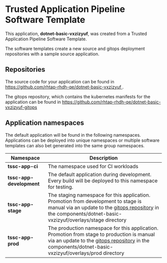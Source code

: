 # Trusted Application Pipeline Software Template

This application, **dotnet-basic-vxzizyuf**, was created from a Trusted Application Pipeline Software Template.

The software templates create a new source and gitops deployment repositories with a sample source application. 

## Repositories

The source code for your application can be found in [https://github.com/rhtap-rhdh-qe/dotnet-basic-vxzizyuf ](https://github.com/rhtap-rhdh-qe/dotnet-basic-vxzizyuf ).
 
The gitops repository, which contains the kubernetes manifests for the application can be found in 
[https://github.com/rhtap-rhdh-qe/dotnet-basic-vxzizyuf-gitops ](https://github.com/rhtap-rhdh-qe/dotnet-basic-vxzizyuf-gitops ) 

## Application namespaces 

The default application will be found in the following namespaces. Applications can be deployed into unique namespaces or multiple software templates can also bet generated into the same group namespaces.  

|  Namespace   |  Description   |  
| -------- | -------- |
| **tssc-app-ci** | The namespace used for CI workloads |
| **tssc-app-development** | The default application during development. Every build will be deployed to this namespace for testing. |
| **tssc-app-stage** | The staging namespace for this application. Promotion from development to stage is manual via an update to the [gitops repository](https://github.com/rhtap-rhdh-qe/dotnet-basic-vxzizyuf-gitops ) in the components/dotnet-basic-vxzizyuf/overlays/stage directory |
| **tssc-app-prod** | The production namespace for this application. Promotion from stage to production is manual via an update to the [gitops repository](https://github.com/rhtap-rhdh-qe/dotnet-basic-vxzizyuf-gitops ) in the components/dotnet-basic-vxzizyuf/overlays/prod directory |